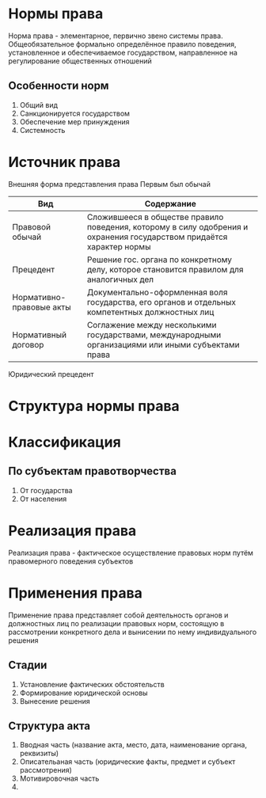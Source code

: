# Нормы права
Норма права - элементарное, первично звено системы права. Общеобязательное формально определённое правило поведения, установленное и обеспечиваемое государством, направленное на регулирование общественных отношений
## Особенности норм
1. Общий вид
2. Санкционируется государством
3. Обеспечение мер принуждения
4. Системность
# Источник права
Внешняя форма представления права
Первым был обычай

| Вид                      | Содержание                                                                                                            |
| ------------------------ | --------------------------------------------------------------------------------------------------------------------- |
| Правовой обычай          | Сложившееся в обществе правило поведения, которому в силу одобрения и охранения государством придаётся характер нормы |
| Прецедент                | Решение гос. органа по конкретному делу, которое становится правилом для аналогичных дел                              |
| Нормативно-правовые акты | Документально-оформленная воля государства, его органов и отдельных компетентных должностных лиц                      |
| Нормативный договор      | Соглажение между несколькими государствами, международными организациями или иными субъектами права                   |
Юридический прецедент
# Структура нормы права
# Классификация
## По субъектам правотворчества
1. От государства
2. От населения
# Реализация права
Реализация права - фактическое осуществление правовых норм путём правомерного поведения субъектов
# Применения права
Применение права представляет собой деятельность органов и должностных лиц по реализации правовых норм, состоящую в рассмотрении конкретного дела и вынисении по нему индивидуального решения
## Стадии

1. Установление фактических обстоятельств
2. Формирование юридической основы
3. Вынесение решения
## Структура акта
1. Вводная часть (название акта, место, дата, наименование органа, реквизиты)
2. Описательаная часть (юридические факты, предмет и субъект рассмотрения)
3. Мотивировочная часть
4. 